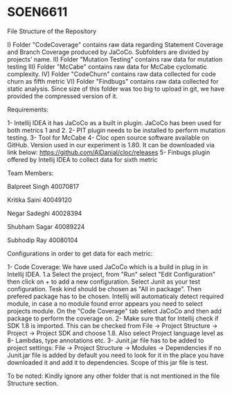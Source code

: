 # SOEN6611

File Structure of the Repository

I) Folder "CodeCoverage" contains raw data regarding Statement Coverage and Branch Coverage produced by JaCoCo. Subfolders are divided by projects' name.
II) Folder "Mutation Testing" contains raw data for mutation testing
III) Folder "McCabe" contains raw data for McCabe cyclomatic complexity.
IV) Folder "CodeChurn" contains raw data collected for code churn as fifth metric
VI) Folder "Findbugs" contains raw data collected for static analysis. Since size of this folder was too big to upload in git, we have provided the compressed version of it.


Requirements:

1- Intellij IDEA it has JaCoCo as a built in plugin. JaCoCo has been used for both metrics 1 and 2.
2- PIT plugin needs to be installed to perform mutation testing.
3- Tool for McCabe 
4- Cloc open source software available on GitHub. Version used in our experiment is 1.80. It can be downloaded via link below:
https://github.com/AlDanial/cloc/releases 
5- Finbugs plugin offered by Intellij IDEA to collect data for sixth metric


Team Members:

Balpreet Singh	40070817

Kritika Saini	40049120

Negar Sadeghi	40028394

Shubham Sagar	40089224

Subhodip Ray	40080104


Configurations in order to get data for each metric:

1- Code Coverage: We have used JaCoCo which is a build in plug in in Intellij IDEA.
1.a Select the project, from "Run" select "Edit Configuration" then click on + to add a new configuration. Select Junit as your test configuration. Tesk kind should be chosen as "All in package". Then prefered package has to be chosen. Intellij will automaticaly detect required module, in case a no module found error appears you need to select projects module. On the "Code Coverage" tab select JaCoCo and then add package to perform the coverage on.
2- Make sure that for Intellij check if SDK 1.8 is imported. This can be checked from File -> Project Structure -> Project -> Project SDK and choose 1.8. Also select Project language level as 8- Lambdas, type annotations etc.
3- Junit.jar file has to be added to project settings: File -> Project Structure -> Modules -> Dependencies if no Junit.jar file is added by default you need to look for it in the place you have downloaded it and add it to dependencies. Scope of this jar file is test.

To be noted: Kindly ignore any other folder that is not mentioned in the file Structure section.
